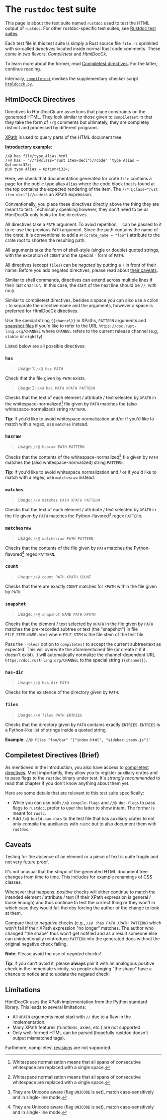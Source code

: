 # The `rustdoc` test suite

This page is about the test suite named `rustdoc` used to test the HTML output of `rustdoc`.
For other rustdoc-specific test suites, see [Rustdoc test suites].

Each test file in this test suite is simply a Rust source file `file.rs` sprinkled with
so-called *directives* located inside normal Rust code comments.
These come in two flavors: *Compiletest* and *HtmlDocCk*.

To learn more about the former, read [Compiletest directives].
For the latter, continue reading.

Internally, [`compiletest`] invokes the supplementary checker script [`htmldocck.py`].

[Rustdoc test suites]: ../tests/compiletest.md#rustdoc-test-suites
[`compiletest`]: ../tests/compiletest.md
[`htmldocck.py`]: https://github.com/rust-lang/rust/blob/master/src/etc/htmldocck.py

## HtmlDocCk Directives

Directives to HtmlDocCk are assertions that place constraints on the generated HTML.
They look similar to those given to `compiletest` in that they take the form of `//@` comments
but ultimately, they are completey distinct and processed by different programs.

[XPath] is used to query parts of the HTML document tree.

**Introductory example**:

```rust,ignore (illustrative)
//@ has file/type.Alias.html
//@ has - '//*[@class="rust item-decl"]//code' 'type Alias = Option<i32>;'
pub type Alias = Option<i32>;
```

Here, we check that documentation generated for crate `file` contains a page for the
public type alias `Alias` where the code block that is found at the top contains the
expected rendering of the item. The `//*[@class="rust item-decl"]//code` is an XPath
expression.

Conventionally, you place these directives directly above the thing they are meant to test.
Technically speaking however, they don't need to be as HtmlDocCk only looks for the directives.

All directives take a `PATH` argument.
To avoid repetition, `-` can be passed to it to re-use the previous `PATH` argument.
Since the path contains the name of the crate, it is conventional to add a
`#![crate_name = "foo"]` attribute to the crate root to shorten the resulting path.

All arguments take the form of shell-style (single or double) quoted strings,
with the exception of `COUNT` and the special `-` form of `PATH`.

All directives (except `files`) can be *negated* by putting a `!` in front of their name.
Before you add negated directives, please read about [their caveats](#caveats).

Similar to shell commands,
directives can extend across multiple lines if their last char is `\`.
In this case, the start of the next line should be `//`, with no `@`.

Similar to compiletest directives, besides a space you can also use a colon `:` to separate
the directive name and the arguments, however a space is preferred for HtmlDocCk directives.

Use the special string `{{channel}}` in XPaths, `PATTERN` arguments and [snapshot files](#snapshot)
if you'd like to refer to the URL `https://doc.rust-lang.org/CHANNEL` where `CHANNEL` refers to the
current release channel (e.g, `stable` or `nightly`).

Listed below are all possible directives:

[XPath]: https://en.wikipedia.org/wiki/XPath

### `has`

> Usage 1: `//@ has PATH`

Check that the file given by `PATH` exists.

> Usage 2: `//@ has PATH XPATH PATTERN`

Checks that the text of each element / attribute / text selected by `XPATH` in the
whitespace-normalized[^1] file given by `PATH` matches the
(also whitespace-normalized) string `PATTERN`.

**Tip**: If you'd like to avoid whitespace normalization and/or if you'd like to match with a regex,
use `matches` instead.

### `hasraw`

> Usage: `//@ hasraw PATH PATTERN`

Checks that the contents of the whitespace-normalized[^1] file given by `PATH`
matches the (also whitespace-normalized) string `PATTERN`.

**Tip**: If you'd like to avoid whitespace normalization and / or if you'd like to match with a
regex, use `matchesraw` instead.

### `matches`

> Usage: `//@ matches PATH XPATH PATTERN`

Checks that the text of each element / attribute / text selected by `XPATH` in the
file given by `PATH` matches the Python-flavored[^2] regex `PATTERN`.

### `matchesraw`

> Usage: `//@ matchesraw PATH PATTERN`

Checks that the contents of the file given by `PATH` matches the
Python-flavored[^2] regex `PATTERN`.

### `count`

> Usage: `//@ count PATH XPATH COUNT`

Checks that there are exactly `COUNT` matches for `XPATH` within the file given by `PATH`.

### `snapshot`

> Usage: `//@ snapshot NAME PATH XPATH`

Checks that the element / text selected by `XPATH` in the file given by `PATH` matches the
pre-recorded subtree or text (the "snapshot") in file `FILE_STEM.NAME.html` where `FILE_STEM`
is the file stem of the test file.

Pass the `--bless` option to `compiletest` to accept the current subtree/text as expected.
This will overwrite the aforementioned file (or create it if it doesn't exist). It will
automatically normalize the channel-dependent URL `https://doc.rust-lang.org/CHANNEL` to
the special string `{{channel}}`.

### `has-dir`

> Usage: `//@ has-dir PATH`

Checks for the existence of the directory given by `PATH`.

### `files`

> Usage: `//@ files PATH ENTRIES`

Checks that the directory given by `PATH` contains exactly `ENTRIES`.
`ENTRIES` is a Python-like list of strings inside a quoted string.

**Example**: `//@ files "foo/bar" '["index.html", "sidebar-items.js"]'`

[^1]: Whitespace normalization means that all spans of consecutive whitespace are replaced with a single space.
[^2]: They are Unicode aware (flag `UNICODE` is set), match case-sensitively and in single-line mode.

## Compiletest Directives (Brief)

As mentioned in the introduction, you also have access to [compiletest directives].
Most importantly, they allow you to register auxiliary crates and
to pass flags to the `rustdoc` binary under test.
It's *strongly recommended* to read that chapter if you don't know anything about them yet.

Here are some details that are relevant to this test suite specifically:

* While you can use both `//@ compile-flags` and `//@ doc-flags` to pass flags to `rustdoc`,
  prefer to user the latter to show intent. The former is meant for `rustc`.
* Add `//@ build-aux-docs` to the test file that has auxiliary crates to not only compile the
  auxiliaries with `rustc` but to also document them with `rustdoc`.

## Caveats

Testing for the absence of an element or a piece of text is quite fragile and not very future proof.

It's not unusual that the *shape* of the generated HTML document tree changes from time to time.
This includes for example renamings of CSS classes.

Whenever that happens, *positive* checks will either continue to match the intended element /
attribute / text (if their XPath expression is general / loose enough) and
thus continue to test the correct thing or they won't in which case they would fail thereby
forcing the author of the change to look at them.

Compare that to *negative* checks (e.g., `//@ !has PATH XPATH PATTERN`) which won't fail if their
XPath expression "no longer" matches. The author who changed "the shape" thus won't get notified and
as a result someone else can unintentionally reintroduce `PATTERN` into the generated docs without
the original negative check failing.

**Note**: Please avoid the use of *negated* checks!

**Tip**: If you can't avoid it, please **always** pair it with an analogous positive check in the
immediate vicinity, so people changing "the shape" have a chance to notice and to update the
negated check!

## Limitations

HtmlDocCk uses the XPath implementation from the Python standard library.
This leads to several limitations:

* All `XPATH` arguments must start with `//` due to a flaw in the implementation.
* Many XPath features (functions, axies, etc.) are not supported.
* Only well-formed HTML can be parsed (hopefully rustdoc doesn't output mismatched tags).

Furthmore, compiletest [revisions] are not supported.

[revisions]: ../tests/compiletest.md#revisions
[compiletest directives]: ../tests/directives.md

